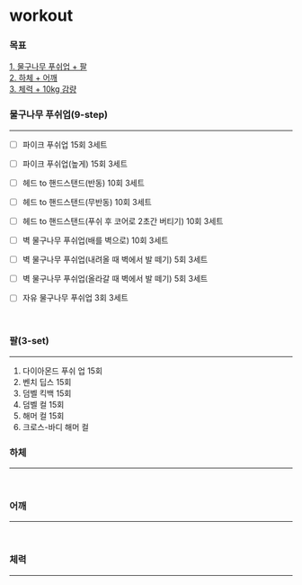 # workout

### 목표
[1. 물구나무 푸쉬업 + 팔](#물구나무-푸쉬업)  
[2. 하체 + 어깨](#하체)  
[3. 체력 + 10kg 감량](#체력)


### 물구나무 푸쉬업(9-step)
---
- [ ] 파이크 푸쉬업 15회 3세트

- [ ] 파이크 푸쉬업(높게) 15회 3세트

- [ ] 헤드 to 핸드스탠드(반동) 10회 3세트

- [ ] 헤드 to 핸드스탠드(무반동) 10회 3세트

- [ ] 헤드 to 핸드스탠드(푸쉬 후 코어로 2초간 버티기) 10회 3세트

- [ ] 벽 물구나무 푸쉬업(배를 벽으로) 10회 3세트

- [ ] 벽 물구나무 푸쉬업(내려올 때 벽에서 발 떼기) 5회 3세트

- [ ] 벽 물구나무 푸쉬업(올라갈 때 벽에서 발 떼기) 5회 3세트

- [ ] 자유 물구나무 푸쉬업 3회 3세트

<br>

### 팔(3-set)
---
1. 다이아몬드 푸쉬 업 15회
2. 벤치 딥스 15회
3. 덤벨 킥백 15회
4. 덤벨 컬 15회
5. 해머 컬 15회
6. 크로스-바디 해머 컬


### 하체
---

<br>

### 어깨
---

<br>

### 체력
---
